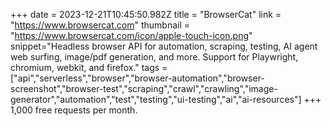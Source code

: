 +++
date = 2023-12-21T10:45:50.982Z
title = "BrowserCat"
link = "https://www.browsercat.com"
thumbnail = "https://www.browsercat.com/icon/apple-touch-icon.png"
snippet="Headless browser API for automation, scraping, testing, AI agent web surfing, image/pdf generation, and more. Support for Playwright, chromium, webkit, and firefox."
tags = ["api","serverless","browser","browser-automation","browser-screenshot","browser-test","scraping","crawl","crawling","image-generator","automation","test","testing","ui-testing","ai","ai-resources"]
+++
1,000 free requests per month.
